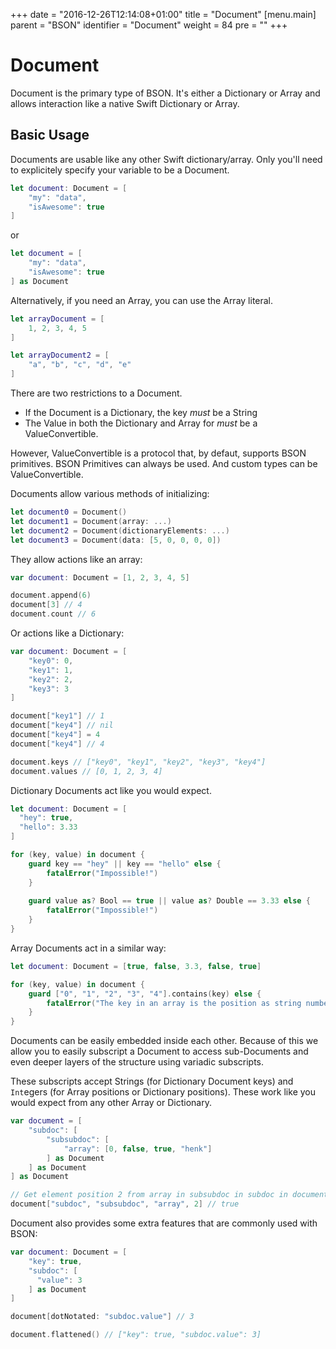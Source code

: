 +++
date = "2016-12-26T12:14:08+01:00"
title = "Document"
[menu.main]
  parent = "BSON"
  identifier = "Document"
  weight = 84
  pre = "<i class='fa'></i>"
+++

# Document

Document is the primary type of BSON. It's either a Dictionary or Array and allows interaction like a native Swift Dictionary or Array.

## Basic Usage

Documents are usable like any other Swift dictionary/array. Only you'll need to explicitely specify your variable to be a Document.

```swift
let document: Document = [
	"my": "data",
	"isAwesome": true
]
```

or

```swift
let document = [
	"my": "data",
	"isAwesome": true
] as Document
```

Alternatively, if you need an Array, you can use the Array literal.

```swift
let arrayDocument = [
	1, 2, 3, 4, 5
]

let arrayDocument2 = [
	"a", "b", "c", "d", "e"
]
```

There are two restrictions to a Document.

- If the Document is a Dictionary, the key *must* be a String
- The Value in both the Dictionary and Array for *must* be a ValueConvertible.

However, ValueConvertible is a protocol that, by defaut, supports BSON primitives. BSON Primitives can always be used. And custom types can be ValueConvertible.

Documents allow various methods of initializing:

```swift
let document0 = Document()
let document1 = Document(array: ...)
let document2 = Document(dictionaryElements: ...)
let document3 = Document(data: [5, 0, 0, 0, 0])
```

They allow actions like an array:

```swift
var document: Document = [1, 2, 3, 4, 5]

document.append(6)
document[3] // 4
document.count // 6
```

Or actions like a Dictionary:

```swift
var document: Document = [
	"key0": 0,
	"key1": 1,
	"key2": 2,
	"key3": 3
]

document["key1"] // 1
document["key4"] // nil
document["key4"] = 4
document["key4"] // 4

document.keys // ["key0", "key1", "key2", "key3", "key4"]
document.values // [0, 1, 2, 3, 4]
```

Dictionary Documents act like you would expect.

```swift
let document: Document = [
  "hey": true,
  "hello": 3.33
]

for (key, value) in document {
	guard key == "hey" || key == "hello" else {
		fatalError("Impossible!")
	}
	
	guard value as? Bool == true || value as? Double == 3.33 else {
		fatalError("Impossible!")
	}
}
```

Array Documents act in a similar way:

```swift
let document: Document = [true, false, 3.3, false, true]

for (key, value) in document {
	guard ["0", "1", "2", "3", "4"].contains(key) else {
		fatalError("The key in an array is the position as string number")
	}
}
```

Documents can be easily embedded inside each other. Because of this we allow you to easily subscript a Document to access sub-Documents and even deeper layers of the structure using variadic subscripts.

These subscripts accept Strings (for Dictionary Document keys) and `Int`egers (for Array positions or Dictionary positions). These work like you would expect from any other Array or Dictionary.

```swift
var document = [
	"subdoc": [
		"subsubdoc": [
			"array": [0, false, true, "henk"]
		] as Document
	] as Document
] as Document

// Get element position 2 from array in subsubdoc in subdoc in document
document["subdoc", "subsubdoc", "array", 2] // true
```

Document also provides some extra features that are commonly used with BSON:

```swift
var document: Document = [
	"key": true,
	"subdoc": [
	  "value": 3
	] as Document
]

document[dotNotated: "subdoc.value"] // 3

document.flattened() // ["key": true, "subdoc.value": 3]
```